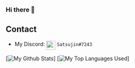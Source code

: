 ### Hi there 👋 

## Contact

- My Discord: <img src="https://yt3.ggpht.com/ytc/AAUvwngytTGNxTh-n4C6TLomue6cb2bYni4XMnzG1m0mOA=s88-c-k-c0x00ffffff-no-rj" width="24px" align="top"> `Satsujin#7243`

[![My Github Stats](https://github-readme-stats.vercel.app/api?username=XXXTentacion&count_private=true&theme=radical)]
[![My Top Languages Used](https://github-readme-stats.vercel.app/api/top-langs/?username=XXXTentacion&layout=compact&theme=radical)]

